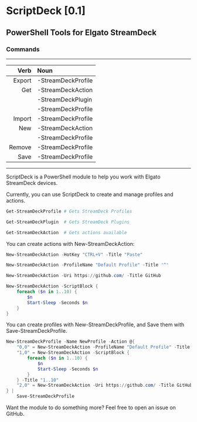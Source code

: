 ﻿
ScriptDeck [0.1]
================

PowerShell Tools for Elgato StreamDeck
----------------

### Commands
---------------------------
|  Verb|Noun              |
|-----:|:-----------------|
|Export|-StreamDeckProfile|
|   Get|-StreamDeckAction |
|      |-StreamDeckPlugin |
|      |-StreamDeckProfile|
|Import|-StreamDeckProfile|
|   New|-StreamDeckAction |
|      |-StreamDeckProfile|
|Remove|-StreamDeckProfile|
|  Save|-StreamDeckProfile|
---------------------------
ScriptDeck is a PowerShell module to help you work with Elgato StreamDeck devices.

Currently, you can use ScriptDeck to create and manage profiles and actions.

~~~PowerShell
Get-StreamDeckProfile # Gets StreamDeck Profiles

Get-StreamDeckPlugin  # Gets StreamDeck Plugins

Get-StreamDeckAction  # Gets actions available
~~~


You can create actions with New-StreamDeckAction:

~~~PowerShell
New-StreamDeckAction -HotKey "CTRL+V" -Title "Paste" 

New-StreamDeckAction -ProfileName "Default Profile" -Title '^'

New-StreamDeckAction -Uri https://github.com/ -Title GitHub

New-StreamDeckAction -ScriptBlock {
    foreach ($n in 1..10) {
        $n
        Start-Sleep -Seconds $n
    }
}
~~~ 


You can create profiles with New-StreamDeckProfile, and Save them with Save-StreamDeckProfile.

~~~PowerShell
New-StreamDeckProfile -Name NewProfile -Action @{
    "0,0" = New-StreamDeckAction -ProfileName "Default Profile" -Title '^'
    "1,0" = New-StreamDeckAction -ScriptBlock {
        foreach ($n in 1..10) {
            $n
            Start-Sleep -Seconds $n
        }
    } -Title "1..10"
    "2,0" = New-StreamDeckAction -Uri https://github.com/ -Title GitHub -Image https://github.githubassets.com/images/icons/emoji/octocat.png?v8
} |
    Save-StreamDeckProfile
~~~


Want the module to do something more?  Feel free to open an issue on GitHub.



